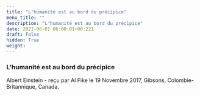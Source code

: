 ```yaml
---
title: "L'humanité est au bord du précipice"
menu_title: ""
description: "L'humanité est au bord du précipice"
date: 2022-06-01 06:00:01+00:221
draft: False
hidden: True
weight:
---
```

### L'humanité est au bord du précipice

Albert Einstein - reçu par Al Fike le 19 Novembre 2017, Gibsons, Colombie-Britannique, Canada.



